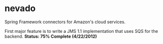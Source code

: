 nevado
======

Spring Framework connectors for Amazon's cloud services.

First major feature is to write a JMS 1.1 implementation that uses SQS for the backend.  **Status: 75% Complete (4/22/2012)**
